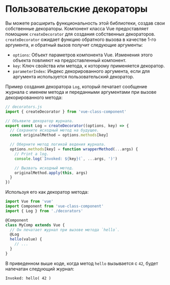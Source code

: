 # Пользовательские декораторы

Вы можете расширить функциональность этой библиотеки, создав свои собственные декораторы. Компонент класса Vue предоставляет помощник `createDecorator` для создания собственных декораторов. `createDecorator` ожидает функцию обратного вызова в качестве 1-го аргумента, и обратный вызов получит следующие аргументы:

- `options`: Объект параметров компонента Vue. Изменения этого объекта повлияют на предоставленный компонент.
- `key`: Ключ свойства или метода, к которому применяется декоратор.
- `parameterIndex`: Индекс декорированного аргумента, если для аргумента используется пользовательский декоратор.

Пример создания декоратора `Log`, который печатает сообщение журнала с именем метода и переданными аргументами при вызове декорированного метода:

```js
// decorators.js
import { createDecorator } from 'vue-class-component'

// Объявите декоратор журнала.
export const Log = createDecorator((options, key) => {
  // Сохраните исходный метод на будущее.
  const originalMethod = options.methods[key]

  // Оберните метод логикой ведения журнала.
  options.methods[key] = function wrapperMethod(...args) {
    // Print a log.
    console.log(`Invoked: ${key}(`, ...args, ')')

    // Вызвать исходный метод.
    originalMethod.apply(this, args)
  }
})
```

Используя его как декоратор метода:

```js
import Vue from 'vue'
import Component from 'vue-class-component'
import { Log } from './decorators'

@Component
class MyComp extends Vue {
  // Он печатает журнал при вызове метода `hello`.
  @Log
  hello(value) {
    // ...
  }
}
```

В приведенном выше коде, когда метод `hello` вызывается с `42`, будет напечатан следующий журнал:

```
Invoked: hello( 42 )
```